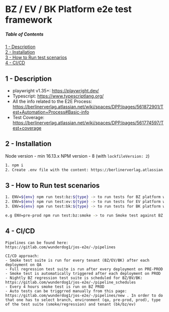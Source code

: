 # BZ / EV / BK Platform e2e test framework

##### Table of Contents

[1 - Description](#description)  
[2 - Installation](#installation)  
[3 - How to Run test scenarios](#how_to_run)  
[4 - CI/CD](#ci_cd)

<a name="description"/>

## 1 - Description

- playwright v1.35+: https://playwright.dev/
- Typescript: https://www.typescriptlang.org/
- All the info related to the E2E Process: https://berlinerverlag.atlassian.net/wiki/spaces/DPP/pages/561872901/Test+Automation+Process#Basic-info
- Test Coverage: https://berlinerverlag.atlassian.net/wiki/spaces/DPP/pages/561774597/Test+coverage

<a name="installation"/>

## 2 - Installation

Node version - min 16.13.x
NPM version - 8 (with `lockfileVersion: 2`)

```sh
1. npm i
2. Create .env file with the content: https://berlinerverlag.atlassian.net/wiki/spaces/DPP/pages/561872901/DRAFT+Test+Automation+Process#Basic-info
```

<a name="how_to_run"/>

## 3 - How to Run test scenarios

```sh
1. ENV=${env} npm run test:bz:${type} -> to run tests for BZ platform where env=qa|prod|pre-prod and type=smoke|regression
2. ENV=${env} npm run test:ev:${type} -> to run tests for EV platform where env=ev-qa|ev-prod|ev-pre-prod and type=smoke|regression
3. ENV=${env} npm run test:bk:${type} -> to run tests for BK platform where env=bk-qa|bk-prod|bk-pre-prod and type=smoke|regression

e.g ENV=pre-prod npm run test:bz:smoke -> to run Smoke test against BZ pre-prod
```

<a name="ci_cd"/>

## 4 - CI/CD

```
Pipelines can be found here:
https://gitlab.com/wunderdog1/jos-e2e/-/pipelines

CI/CD approach:
- Smoke test suite is run for every tenant (BZ/EV/BK) after each deployment on QA
- Full regression test suite is run after every deployment on PRE-PROD
- Smoke test is automatically triggered after each deployment on PROD
- Nightly BZ regression test suite is scheduled for BZ/BV/BK: https://gitlab.com/wunderdog1/jos-e2e/-/pipeline_schedules
- Every 4 hours smoke test is run on BZ PROD
- Auto tests can be triggrred manually from this page: https://gitlab.com/wunderdog1/jos-e2e/-/pipelines/new . In order to do that one has to select branch, environment (qa, pre-prod, prod), type of the test suite (smoke/regression) and tenant (bk/bz/ev)

```
